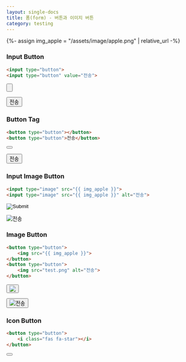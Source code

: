 ```yaml
---
layout: single-docs
title: 폼(form) - 버튼과 이미지 버튼
category: testing
---
```


{%- assign img_apple = "/assets/image/apple.png" | relative_url -%}

### Input Button

```html
<input type="button">
<input type="button" value="전송">
```
<p><input type="button"></p>
<p><input type="button" value="전송"></p>

### Button Tag

```html
<button type="button"></button>
<button type="button">전송</button>
```
<p><button type="button"></button></p>
<p><button type="button">전송</button></p>

### Input Image Button

```html
<input type="image" src="{{ img_apple }}">
<input type="image" src="{{ img_apple }}" alt="전송">
```
<p><input type="image" src="{{ img_apple }}"></p>
<p><input type="image" src="{{ img_apple }}" alt="전송"></p>

### Image Button

```html
<button type="button">
	<img src="{{ img_apple }}">
</button>
<button type="button">
	<img src="test.png" alt="전송">
</button>
```
<p><button type="button">
	<img src="{{ img_apple }}">
</button></p>
<p><button type="button">
	<img src="{{ img_apple }}" alt="전송">
</button></p>

### Icon Button

```html
<button type="button">
	<i class="fas fa-star"></i>
</button>
```
<p><button type="button">
	<i class="fas fa-star"></i>
</button></p>